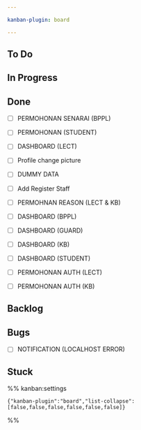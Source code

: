 ```yaml
---

kanban-plugin: board

---
```


## To Do



## In Progress



## Done

- [ ] PERMOHONAN SENARAI (BPPL)
- [ ] PERMOHONAN (STUDENT)
- [ ] DASHBOARD (LECT)
- [ ] Profile change picture
- [ ] DUMMY DATA
- [ ] Add Register Staff
- [ ] PERMOHNAN REASON (LECT & KB)
- [ ] DASHBOARD (BPPL)
- [ ] DASHBOARD (GUARD)
- [ ] DASHBOARD (KB)
- [ ] DASHBOARD (STUDENT)
- [ ] PERMOHONAN AUTH (LECT)
- [ ] PERMOHONAN AUTH (KB)


## Backlog



## Bugs

- [ ] NOTIFICATION (LOCALHOST ERROR)


## Stuck





%% kanban:settings
```
{"kanban-plugin":"board","list-collapse":[false,false,false,false,false,false]}
```
%%